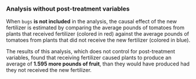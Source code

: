 ### Analysis without post-treatment variables

When `bugs` **is not included** in the analysis, the causal effect of the new fertilizer is estimated by comparing the average pounds of tomatoes from plants that received fertilizer (colored in red) against the average pounds of tomatoes from plants that did not receive the new fertilizer (colored in blue).

The results of this analysis, which does not control for post-treatment variables, found that receiving fertilizer caused plants to produce an average of **1.595 more pounds of fruit**, than they would have produced had they not received the new fertilizer. 


